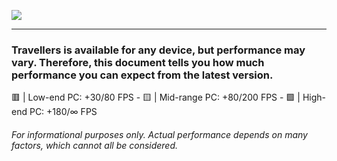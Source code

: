 ![](https://raw.githubusercontent.com/TravellersModpack/Travellers/main/Performance_Banner.png)

------------
### Travellers is available for any device, but performance may vary. Therefore, this document tells you how much performance you can expect from the latest version.

🟥 | Low-end PC: +30/80 FPS - 🟨 | Mid-range PC: +80/200 FPS - 🟩 | High-end PC: +180/∞ FPS
###### For informational purposes only. Actual performance depends on many factors, which cannot all be considered.

